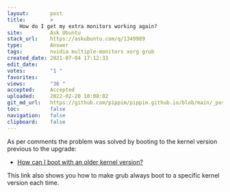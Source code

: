 ```yaml
---
layout:       post
title:        >
    How do I get my extra monitors working again?
site:         Ask Ubuntu
stack_url:    https://askubuntu.com/q/1349989
type:         Answer
tags:         nvidia multiple-monitors xorg grub
created_date: 2021-07-04 17:12:33
edit_date:    
votes:        "1 "
favorites:    
views:        "36 "
accepted:     Accepted
uploaded:     2022-02-20 10:08:02
git_md_url:   https://github.com/pippim/pippim.github.io/blob/main/_posts/2021/2021-07-04-How-do-I-get-my-extra-monitors-working-again_.md
toc:          false
navigation:   false
clipboard:    false
---
```


As per comments the problem was solved by booting to the kernel version previous to the upgrade:

- [How can I boot with an older kernel version?](https://askubuntu.com/a/1161535/307523)

This link also shows you how to make grub always boot to a specific kernel version each time.
